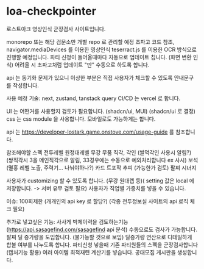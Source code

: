 # loa-checkpointer
로스트아크 영상인식 군장검사 사이트입니다.

monorepo 또는 해당 검문소만 개별 repo 로 관리할 예정
초파고 코드 참조, navigator.mediaDevices 를 이용한 영상인식
teserract.js 를 이용한 OCR 방식으로 진행할 예정입니다.
파티 신청이 들어올때마다 자동으로 업데이트 칩니다. (화면 변환 인식)
어려울 시 초파고처럼 업데이트 "만" 수동으로 하도록 합니다.

api 는 동기화 문제가 있으니 이상한 부분은 직접 사용자가 체크할 수 있도록 안내문구를 작성합니다.

사용 예정 기술: next, zustand, tanstack query
CI/CD 는 vercel 로 합니다.

UI 는 어떤거를 사용할지 검토가 필요합니다. (shadcn/ui, MUI) (shadcn/ui 로 결정)
css 는 css module 을 사용합니다.
모바일로도 가능하게는 합니다.

api 는 https://developer-lostark.game.onstove.com/usage-guide 를 참조합니다.

참조해야할 스펙
전투레벨
원정대레벨
무강
무품
직각, 각인 (쌀먹각인 사용시 알림?) (쌍직각시 3을 메인직각으로 알림, 33경우에는 수동으로 예외처리합니다 ex 사시)
보석 (멸홍 레벨 노출, 주력기... 나눠야하나?)
카드
트포작
추피 (가능한가 검토)
팔찌
시너지

사용자가 customizing 할 수 있도록 합니다. (무강 원대렙 등)( setting 값은 local 에 저장합니다. -> 서버 유무 검토 필요)
사용자가 직업별 가중치를 넣을 수 있습니다.

이슈: 100회제한 (개개인의 api key 로 할당?) (각종 전투정보실 사이트의 api 로직 체크 필요)

추가로 넣고싶은 기능: 사사게 박제이력을 검토하는기능 (https://api.sasagefind.com/sasagefind api 분석)
수동으로도 검사가 가능합니다.
팔찌 딜 증가량을 도입합니다. (불가능할 것으로 보임)
딜증가량 연산으로 디테일하게 합불 여부를 나누도록 합니다.
파티신청 넣을때 기존 파티원들의 스펙을 군장검사합니다 (캡처기능 활용)
여러 아이템 최적재련 계산기를 넣습니다.
공대모집 게시판을 생성합니다.
